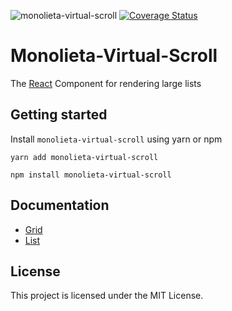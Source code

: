 ![monolieta-virtual-scroll](https://badgen.net/bundlephobia/minzip/monolieta-virtual-scroll)
[![Coverage Status](https://coveralls.io/repos/github/jonattanva/monolieta-virtual-scroll/badge.svg?branch=main)](https://coveralls.io/github/jonattanva/monolieta-virtual-scroll?branch=main)

# Monolieta-Virtual-Scroll
The [React](https://reactjs.com) Component for rendering large lists

## Getting started

Install `monolieta-virtual-scroll` using yarn or npm

```shell
yarn add monolieta-virtual-scroll
```

```shell
npm install monolieta-virtual-scroll
```

## Documentation

- [Grid](doc/grid.md)
- [List](doc/list.md)

## License
This project is licensed under the MIT License.
